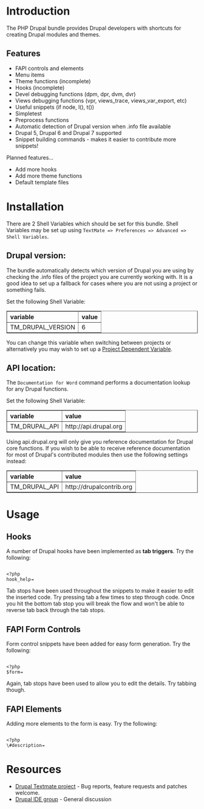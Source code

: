 # Introduction

The PHP Drupal bundle provides Drupal developers with shortcuts for creating Drupal modules and themes.

## Features

- FAPI controls and elements
- Menu items
- Theme functions (incomplete)
- Hooks (incomplete)
- Devel debugging functions (dpm, dpr, dvm, dvr)
- Views debugging functions (vpr, views\_trace, views\_var_export, etc)
- Useful snippets (if node, l(), t())
- Simpletest
- Preprocess functions
- Automatic detection of Drupal version when .info file available
- Drupal 5, Drupal 6 and Drupal 7 supported
- Snippet building commands - makes it easier to contribute more snippets!

Planned features...

- Add more hooks
- Add more theme functions
- Default template files

# Installation

There are 2 Shell Variables which should be set for this bundle. Shell Variables may be set up using `TextMate => Preferences => Advanced => Shell Variables`.

## Drupal version:

The bundle automatically detects which version of Drupal you are using by checking the .info files of the project you are currently working with. It is a good idea to set up a fallback for cases where you are not using a project or something fails.

Set the following Shell Variable:

<table border="1" cellspacing="0" cellpadding="5" style="text-align:left">
  <tr><th>variable</th><th>value</th></tr>
  <tr><td>TM_DRUPAL_VERSION</td><td>6</td></tr>
</table>

You can change this variable when switching between projects or alternatively you may wish to set up a [Project Dependent Variable](http://manual.macromates.com/en/environment_variables.html).

## API location:

The `Documentation for Word` command performs a documentation lookup for any Drupal functions. 

Set the following Shell Variable:

<table border="1" cellspacing="0" cellpadding="5" style="text-align:left">
  <tr><th>variable</th><th>value</th></tr>
  <tr><td>TM_DRUPAL_API</td><td>http://api.drupal.org</td></tr>
</table>

Using api.drupal.org will only give you reference documentation for Drupal core functions. If you wish to be able to receive reference documentation for most of Drupal's contributed modules then use the following settings instead:

<table border="1" cellspacing="0" cellpadding="5" style="text-align:left;margin-bottom:1em">
  <tr><th>variable</th><th>value</th></tr>
  <tr><td>TM_DRUPAL_API</td><td>http://drupalcontrib.org</td></tr>
</table>

# Usage

## Hooks

A number of Drupal hooks have been implemented as **tab triggers**. Try the following:

<code>
&lt;?php
hook_help&#x21E5;
</code>

Tab stops have been used throughout the snippets to make it easier to edit the inserted code. Try pressing tab a few times to step through code. Once you hit the bottom tab stop you will break the flow and won't be able to reverse tab back through the tab stops.

## FAPI Form Controls

Form control snippets have been added for easy form generation. Try the following:

<code>
&lt;?php
$form&#x21E5;
</code>

Again, tab stops have been used to allow you to edit the details. Try tabbing though.

## FAPI Elements

Adding more elements to the form is easy. Try the following:

<code>
&lt;?php
\#description&#x21E5;
</code>

# Resources

- [Drupal Textmate project](http://drupal.org/project/textmate) - Bug reports, feature requests and patches welcome.
- [Drupal IDE group](http://groups.drupal.org/drupal-ide) - General discussion
